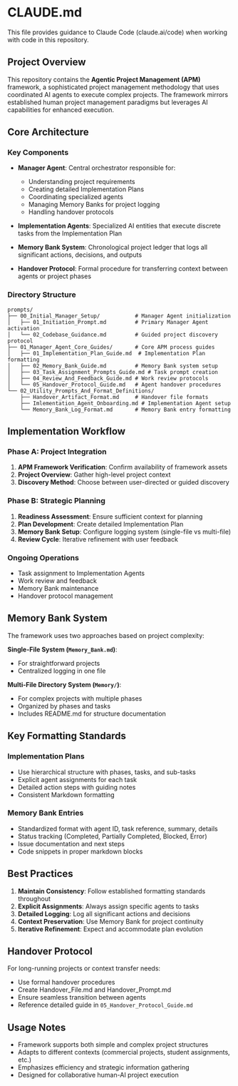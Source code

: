 # CLAUDE.md

This file provides guidance to Claude Code (claude.ai/code) when working with code in this repository.

## Project Overview

This repository contains the **Agentic Project Management (APM)** framework, a sophisticated project management methodology that uses coordinated AI agents to execute complex projects. The framework mirrors established human project management paradigms but leverages AI capabilities for enhanced execution.

## Core Architecture

### Key Components

- **Manager Agent**: Central orchestrator responsible for:
  - Understanding project requirements
  - Creating detailed Implementation Plans
  - Coordinating specialized agents
  - Managing Memory Banks for project logging
  - Handling handover protocols

- **Implementation Agents**: Specialized AI entities that execute discrete tasks from the Implementation Plan

- **Memory Bank System**: Chronological project ledger that logs all significant actions, decisions, and outputs

- **Handover Protocol**: Formal procedure for transferring context between agents or project phases

### Directory Structure

```
prompts/
├── 00_Initial_Manager_Setup/           # Manager Agent initialization
│   ├── 01_Initiation_Prompt.md         # Primary Manager Agent activation
│   └── 02_Codebase_Guidance.md         # Guided project discovery protocol
├── 01_Manager_Agent_Core_Guides/       # Core APM process guides
│   ├── 01_Implementation_Plan_Guide.md  # Implementation Plan formatting
│   ├── 02_Memory_Bank_Guide.md         # Memory Bank system setup
│   ├── 03_Task_Assignment_Prompts_Guide.md # Task prompt creation
│   ├── 04_Review_And_Feedback_Guide.md # Work review protocols
│   └── 05_Handover_Protocol_Guide.md   # Agent handover procedures
└── 02_Utility_Prompts_And_Format_Definitions/
    ├── Handover_Artifact_Format.md     # Handover file formats
    ├── Imlementation_Agent_Onboarding.md # Implementation Agent setup
    └── Memory_Bank_Log_Format.md       # Memory Bank entry formatting
```

## Implementation Workflow

### Phase A: Project Integration
1. **APM Framework Verification**: Confirm availability of framework assets
2. **Project Overview**: Gather high-level project context
3. **Discovery Method**: Choose between user-directed or guided discovery

### Phase B: Strategic Planning
1. **Readiness Assessment**: Ensure sufficient context for planning
2. **Plan Development**: Create detailed Implementation Plan
3. **Memory Bank Setup**: Configure logging system (single-file vs multi-file)
4. **Review Cycle**: Iterative refinement with user feedback

### Ongoing Operations
- Task assignment to Implementation Agents
- Work review and feedback
- Memory Bank maintenance
- Handover protocol management

## Memory Bank System

The framework uses two approaches based on project complexity:

**Single-File System (`Memory_Bank.md`)**:
- For straightforward projects
- Centralized logging in one file

**Multi-File Directory System (`Memory/`)**:
- For complex projects with multiple phases
- Organized by phases and tasks
- Includes README.md for structure documentation

## Key Formatting Standards

### Implementation Plans
- Use hierarchical structure with phases, tasks, and sub-tasks
- Explicit agent assignments for each task
- Detailed action steps with guiding notes
- Consistent Markdown formatting

### Memory Bank Entries
- Standardized format with agent ID, task reference, summary, details
- Status tracking (Completed, Partially Completed, Blocked, Error)
- Issue documentation and next steps
- Code snippets in proper markdown blocks

## Best Practices

1. **Maintain Consistency**: Follow established formatting standards throughout
2. **Explicit Assignments**: Always assign specific agents to tasks
3. **Detailed Logging**: Log all significant actions and decisions
4. **Context Preservation**: Use Memory Bank for project continuity
5. **Iterative Refinement**: Expect and accommodate plan evolution

## Handover Protocol

For long-running projects or context transfer needs:
- Use formal handover procedures
- Create Handover_File.md and Handover_Prompt.md
- Ensure seamless transition between agents
- Reference detailed guide in `05_Handover_Protocol_Guide.md`

## Usage Notes

- Framework supports both simple and complex project structures
- Adapts to different contexts (commercial projects, student assignments, etc.)
- Emphasizes efficiency and strategic information gathering
- Designed for collaborative human-AI project execution